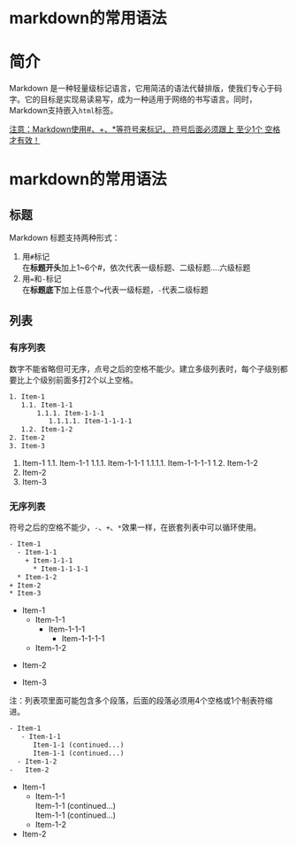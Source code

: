 # markdown的常用语法

# 简介
Markdown 是一种轻量级标记语言，它用简洁的语法代替排版，使我们专心于码字。它的目标是实现易读易写，成为一种适用于网络的书写语言。同时，Markdown支持嵌入`html`标签。

<u>注意：Markdown使用#、+、*等符号来标记， 符号后面必须跟上 至少1个 空格才有效！</u>

# markdown的常用语法

## 标题
Markdown 标题支持两种形式：  
1. 用`#`标记  
在**标题开头**加上1~6个#，依次代表一级标题、二级标题....六级标题  
2. 用`=`和`-`标记  
在**标题底下**加上任意个`=`代表一级标题，`-`代表二级标题

## 列表
### 有序列表
数字不能省略但可无序，点号之后的空格不能少。建立多级列表时，每个子级别都要比上个级别前面多打2个以上空格。  

``` html
1. Item-1
   1.1. Item-1-1
       1.1.1. Item-1-1-1
          1.1.1.1. Item-1-1-1-1
   1.2. Item-1-2
2. Item-2
3. Item-3
```  

1. Item-1
    1.1. Item-1-1
        1.1.1. Item-1-1-1
        1.1.1.1. Item-1-1-1-1
    1.2. Item-1-2
2. Item-2
3. Item-3

### 无序列表
符号之后的空格不能少，`-`、`+`、`*`效果一样，在嵌套列表中可以循环使用。  
``` html
- Item-1
  - Item-1-1
    + Item-1-1-1
      * Item-1-1-1-1
  * Item-1-2
+ Item-2
* Item-3
```  

- Item-1
  - Item-1-1
    + Item-1-1-1
      * Item-1-1-1-1
  * Item-1-2
+ Item-2
* Item-3

注：列表项里面可能包含多个段落，后面的段落必须用4个空格或1个制表符缩进。

``` html
- Item-1
   - Item-1-1
      Item-1-1 (continued...)
      Item-1-1 (continued...)
  - Item-1-2
-   Item-2
```  

- Item-1
   - Item-1-1  
       Item-1-1 (continued...)  
       Item-1-1 (continued...)
  - Item-1-2
-   Item-2